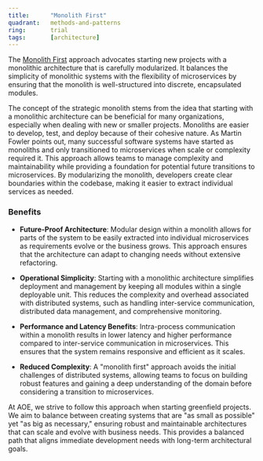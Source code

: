 ```yaml
---
title:      "Monolith First"
quadrant:   methods-and-patterns
ring:       trial
tags:       [architecture]
---
```


The [Monolith First](https://martinfowler.com/bliki/MonolithFirst.html) approach advocates starting new projects with a monolithic architecture that is carefully modularized. It balances the simplicity of monolithic systems with the flexibility of microservices by ensuring that the monolith is well-structured into discrete, encapsulated modules.

The concept of the strategic monolith stems from the idea that starting with a monolithic architecture can be beneficial for many organizations, especially when dealing with new or smaller projects. Monoliths are easier to develop, test, and deploy because of their cohesive nature. As Martin Fowler points out, many successful software systems have started as monoliths and only transitioned to microservices when scale or complexity required it. This approach allows teams to manage complexity and maintainability while providing a foundation for potential future transitions to microservices. By modularizing the monolith, developers create clear boundaries within the codebase, making it easier to extract individual services as needed.

### Benefits

- **Future-Proof Architecture**: Modular design within a monolith allows for parts of the system to be easily extracted into individual microservices as requirements evolve or the business grows. This approach ensures that the architecture can adapt to changing needs without extensive refactoring.

- **Operational Simplicity**: Starting with a monolithic architecture simplifies deployment and management by keeping all modules within a single deployable unit. This reduces the complexity and overhead associated with distributed systems, such as handling inter-service communication, distributed data management, and comprehensive monitoring.

- **Performance and Latency Benefits**: Intra-process communication within a monolith results in lower latency and higher performance compared to inter-service communication in microservices. This ensures that the system remains responsive and efficient as it scales.

- **Reduced Complexity**: A "monolith first" approach avoids the initial challenges of distributed systems, allowing teams to focus on building robust features and gaining a deep understanding of the domain before considering a transition to microservices.

At AOE, we strive to follow this approach when starting greenfield projects. We aim to balance between creating systems that are "as small as possible" yet "as big as necessary," ensuring robust and maintainable architectures that can scale and evolve with business needs. This provides a balanced path that aligns immediate development needs with long-term architectural goals.

